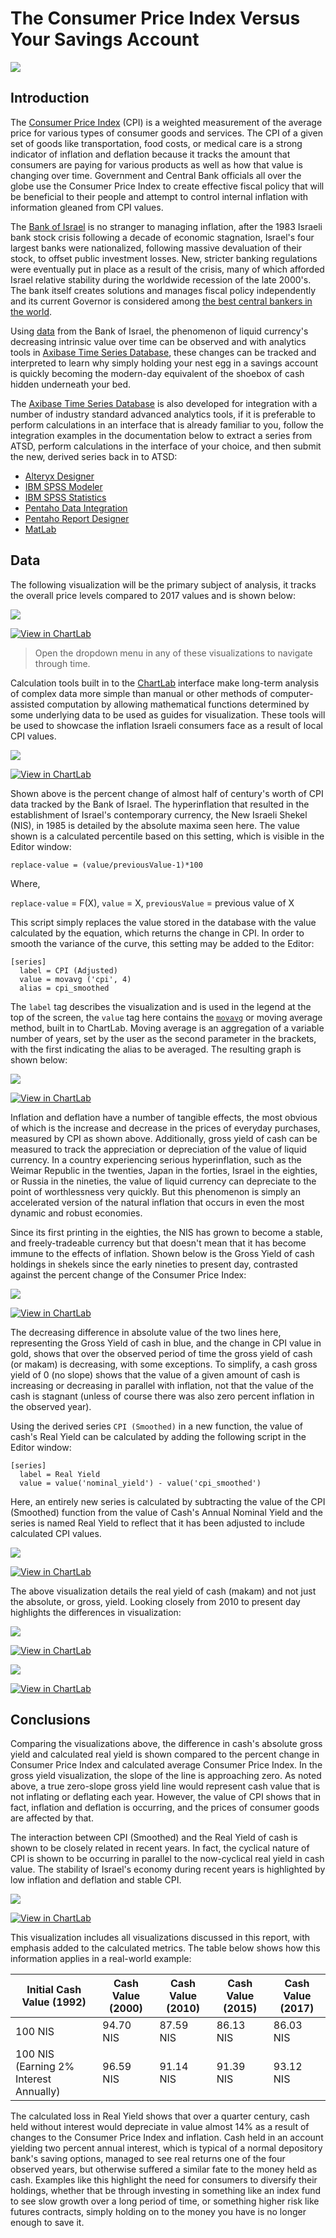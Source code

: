 # The Consumer Price Index Versus Your Savings Account

![](Images/CPI_1.1.png)

## Introduction

The [Consumer Price Index](https://www.bls.gov/cpi/home.htm) (CPI) is a weighted measurement of the average price for various types of consumer goods and services.
The CPI of a given set of goods like transportation, food costs, or medical care is a strong indicator of inflation and deflation
because it tracks the amount that consumers are paying for various products as well as how that value is changing
over time. Government and Central Bank officials all over the globe use the Consumer Price Index to create effective fiscal policy that
will be beneficial to their people and attempt to control internal inflation with information gleaned from CPI values.

The [Bank of Israel](http://www.boi.org.il/en/Pages/Default.aspx) is no stranger to managing inflation, after the 1983 Israeli bank stock crisis following a decade of economic stagnation,
Israel's four largest banks were nationalized, following massive devaluation of their stock, to offset public investment
losses. New, stricter banking regulations were eventually put in place as a result of the crisis, many of which afforded Israel relative
stability during the worldwide recession of the late 2000's. The bank itself creates solutions and manages fiscal policy
independently and its current Governor is considered among [the best central bankers in the world](https://d2tyltutevw8th.cloudfront.net/media/document/central-bankers-2016-1472776973.pdf).

Using [data](http://www.boi.org.il/en/DataAndStatistics/Pages/Default.aspx) from the Bank of Israel, the phenomenon of
liquid currency's decreasing intrinsic value over time can be observed and with analytics tools in [Axibase Time Series Database](https://axibase.com/docs/atsd/),
these changes can be tracked and interpreted to learn why simply holding your nest egg in
a savings account is quickly becoming the modern-day equivalent of the shoebox of cash hidden underneath your bed.

The [Axibase Time Series Database](https://axibase.com/docs/atsd/) is also developed for integration with a number of industry standard advanced analytics
tools, if it is preferable to perform calculations in an interface that is already familiar to you, follow the integration
examples in the documentation below to extract a series from ATSD, perform calculations in the interface of your choice, and
then submit the new, derived series back in to ATSD:

* [Alteryx Designer](https://axibase.com/docs/atsd/integration/alteryx/)
* [IBM SPSS Modeler](https://axibase.com/docs/atsd/integration/spss/modeler/)
* [IBM SPSS Statistics](https://axibase.com/docs/atsd/integration/spss/statistics/)
* [Pentaho Data Integration](https://axibase.com/docs/atsd/integration/pentaho/data-integration/#pentaho-data-integration)
* [Pentaho Report Designer](https://axibase.com/docs/atsd/integration/pentaho/report-designer/#pentaho-report-designer)
* [MatLab](https://axibase.com/docs/atsd/integration/matlab/)

## Data

The following visualization will be the primary subject of analysis, it tracks the overall price levels compared to 2017
values and is shown below:

![](Images/CPI_4.1.png)

[![View in ChartLab](Images/button.png)](https://apps.axibase.com/chartlab/f322562c/10/#fullscreen)

> Open the dropdown menu in any of these visualizations to navigate through time.

Calculation tools built in to the [ChartLab](https://apps.axibase.com/) interface make long-term analysis of complex data more simple than manual or
other methods of computer-assisted computation by allowing mathematical functions determined by some underlying data to be
used as guides for visualization. These tools will be used to showcase the inflation Israeli consumers face as a result of
local CPI values.

![](Images/CPI_2.1.png)

[![View in ChartLab](Images/button.png)](https://apps.axibase.com/chartlab/f322562c/7/#fullscreen)

Shown above is the percent change of almost half of century's worth of CPI data tracked by the Bank of Israel. The hyperinflation that resulted
in the establishment of Israel's contemporary currency, the New Israeli Shekel (NIS), in 1985 is detailed by the absolute maxima
seen here. The value shown is a calculated percentile based on this setting, which is visible in
the Editor window:

`replace-value = (value/previousValue-1)*100`

Where,

`replace-value` = F(X),
`value` = X,
`previousValue` = previous value of X

This script simply replaces the value stored in the database with the value calculated by the equation, which returns the change in CPI. In order to smooth the variance of the curve, this setting may be added to the Editor:

```ls
[series]
  label = CPI (Adjusted)
  value = movavg ('cpi', 4)
  alias = cpi_smoothed
```

The `label` tag describes the visualization and is used in the legend at the top of the screen, the `value` tag here contains
the [`movavg`](https://axibase.com/products/axibase-time-series-database/visualization/widgets/time-chart/) or moving average
method, built in to ChartLab. Moving average is an aggregation of a variable number of years, set by the user as the second
parameter in the brackets, with the first indicating the alias to be averaged. The resulting graph is shown below:

![](Images/CPI_3.1.png)

[![View in ChartLab](Images/button.png)](https://apps.axibase.com/chartlab/f322562c/8/#fullscreen)

Inflation and deflation have a number of tangible effects, the most obvious of which is the increase and decrease in the prices
of everyday purchases, measured by CPI as shown above. Additionally, gross yield of cash can be measured to track the appreciation
or depreciation of the value of liquid currency. In a country experiencing serious hyperinflation, such as the Weimar Republic
in the twenties, Japan in the forties, Israel in the eighties, or Russia in the nineties, the value of liquid currency can
depreciate to the point of worthlessness very quickly. But this phenomenon is simply an accelerated version of the natural
inflation that occurs in even the most dynamic and robust economies.

Since its first printing in the eighties, the NIS has grown to become a stable, and freely-tradeable currency but that doesn't
mean that it has become immune to the effects of inflation. Shown below is the Gross Yield of cash holdings in shekels since
the early nineties to present day, contrasted against the percent change of the Consumer Price Index:

![](Images/CPI_5.1.png)

[![View in ChartLab](Images/button.png)](https://apps.axibase.com/chartlab/f322562c/13/#fullscreen)

The decreasing difference in absolute value of the two lines here, representing the Gross Yield of cash in blue, and the change
in CPI value in gold, shows that over the observed period of time the gross yield of cash (or makam) is decreasing, with
some exceptions. To simplify, a cash gross yield of 0 (no slope) shows that the value of a given amount of cash is increasing
or decreasing in parallel with inflation, not that the value of the cash is stagnant (unless of course there was also zero percent inflation
in the observed year).

Using the derived series `CPI (Smoothed)` in a new function, the value of cash's Real Yield can be calculated by adding the
following script in the Editor window:

```ls
[series]
  label = Real Yield
  value = value('nominal_yield') - value('cpi_smoothed')
```

Here, an entirely new series is calculated by subtracting the value of the CPI (Smoothed) function from the value of Cash's
Annual Nominal Yield and the series is named Real Yield to reflect that it has been adjusted to include calculated CPI values.

![](Images/CPI_6.1.png)

[![View in ChartLab](Images/button.png)](https://apps.axibase.com/chartlab/f322562c/12/#fullscreen)

The above visualization details the real yield of cash (makam) and not just the absolute,
or gross, yield. Looking closely from 2010 to present day highlights the differences in visualization:

![](Images/CPI_5.2.png)

[![View in ChartLab](Images/button.png)](https://apps.axibase.com/chartlab/f322562c/16/#fullscreen)

![](Images/CPI_6.2.png)

[![View in ChartLab](Images/button.png)](https://apps.axibase.com/chartlab/f322562c/18/#fullscreen)

## Conclusions

Comparing the visualizations above, the difference in cash's absolute gross yield and calculated real yield is shown
compared to the percent change in Consumer Price Index and calculated average Consumer Price Index.
In the gross yield visualization, the slope of the line is approaching zero. As noted above,
a true zero-slope gross yield line would represent cash value that is not inflating or deflating each year. However, the value of CPI
shows that in fact, inflation and deflation is occurring, and the prices of consumer goods are affected by that.

The interaction between CPI (Smoothed) and the Real Yield of cash is shown to be closely related in recent years. In fact, the cyclical nature of CPI is shown to be occurring in parallel
to the now-cyclical real yield in cash value. The stability of Israel's economy during recent years is highlighted by low inflation and deflation
and stable CPI.

![](Images/CPI_7.1.png)

[![View in ChartLab](Images/button.png)](https://apps.axibase.com/chartlab/f322562c/19/#fullscreen)

This visualization includes all visualizations discussed in this report, with emphasis added to the calculated metrics. The table below shows how this information applies in a real-world example:

| Initial Cash Value (1992) | Cash Value (2000) | Cash Value (2010) | Cash Value (2015) | Cash Value (2017) |
|-----------------------------|----------------------|----------------------|----------------------|----------------------|
| 100 NIS | 94.70 NIS | 87.59 NIS | 86.13 NIS | 86.03 NIS |
| 100 NIS (Earning 2% Interest Annually) | 96.59 NIS | 91.14 NIS | 91.39 NIS | 93.12 NIS |

The calculated loss in Real Yield shows that over a quarter century, cash held without interest would depreciate in value almost
14% as a result of changes to the Consumer Price Index and inflation. Cash held in an account yielding two percent annual
interest, which is typical of a normal depository bank's saving options, managed to see real returns one of the four observed
years, but otherwise suffered a similar fate to the money held as cash. Examples like this highlight the need for consumers
to diversify their holdings, whether that be through investing in something like an index fund to see slow growth over a long
period of time, or something higher risk like futures contracts, simply holding on to the money you have is no longer enough
to save it.